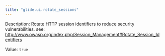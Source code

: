 ```yaml
---
title: "glide.ui.rotate_sessions"
---
```


Description: Rotate HTTP session identifiers to reduce security vulnerabilities. see: http://www.owasp.org/index.php/Session_Management#Rotate_Session_Identifiers

Value: `true`